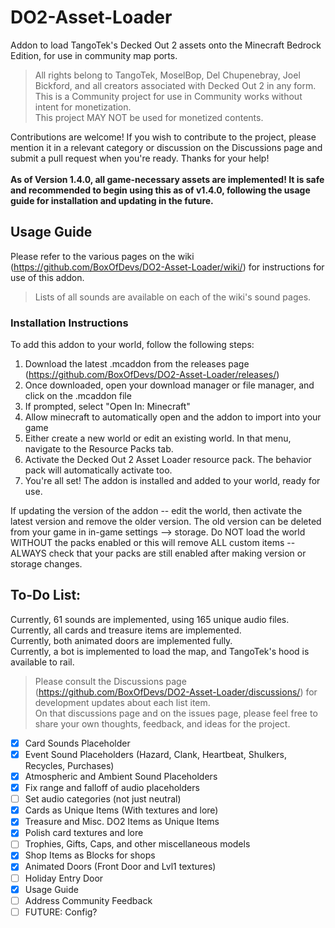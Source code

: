 # DO2-Asset-Loader
Addon to load TangoTek's Decked Out 2 assets onto the Minecraft Bedrock Edition, for use in community map ports. <br>
> All rights belong to TangoTek, MoselBop, Del Chupenebray, Joel Bickford, and all creators associated with Decked Out 2 in any form. <br>
> This is a Community project for use in Community works without intent for monetization. <br>
> This project MAY NOT be used for monetized contents. <br>

Contributions are welcome! If you wish to contribute to the project, please mention it in a relevant category or discussion on the Discussions page and submit a pull request when you're ready. Thanks for your help! <br>
<br>
**As of Version 1.4.0, all game-necessary assets are implemented! It is safe and recommended to begin using this as of v1.4.0, following the usage guide for installation and updating in the future.**

## Usage Guide
Please refer to the various pages on the wiki (https://github.com/BoxOfDevs/DO2-Asset-Loader/wiki/) for instructions for use of this addon. <br>
> Lists of all sounds are available on each of the wiki's sound pages. <br>

### Installation Instructions
To add this addon to your world, follow the following steps:
1. Download the latest .mcaddon from the releases page (https://github.com/BoxOfDevs/DO2-Asset-Loader/releases/)
2. Once downloaded, open your download manager or file manager, and click on the .mcaddon file
3. If prompted, select "Open In: Minecraft"
4. Allow minecraft to automatically open and the addon to import into your game
5. Either create a new world or edit an existing world. In that menu, navigate to the Resource Packs tab.
6. Activate the Decked Out 2 Asset Loader resource pack. The behavior pack will automatically activate too.
7. You're all set! The addon is installed and added to your world, ready for use.

If updating the version of the addon -- edit the world, then activate the latest version and remove the older version. The old version can be deleted from your game in in-game settings --> storage. Do NOT load the world WITHOUT the packs enabled or this will remove ALL custom items -- ALWAYS check that your packs are still enabled after making version or storage changes.

## To-Do List:
Currently, 61 sounds are implemented, using 165 unique audio files. <br>
Currently, all cards and treasure items are implemented. <br>
Currently, both animated doors are implemented fully. <br>
Currently, a bot is implemented to load the map, and TangoTek's hood is available to rail. <br>
> Please consult the Discussions page (https://github.com/BoxOfDevs/DO2-Asset-Loader/discussions/) for development updates about each list item. <br>
On that discussions page and on the issues page, please feel free to share your own thoughts, feedback, and ideas for the project. <br>
- [X] Card Sounds Placeholder 
- [X] Event Sound Placeholders (Hazard, Clank, Heartbeat, Shulkers, Recycles, Purchases)
- [X] Atmospheric and Ambient Sound Placeholders
- [X] Fix range and falloff of audio placeholders
- [ ] Set audio categories (not just neutral)
- [X] Cards as Unique Items (With textures and lore)
- [X] Treasure and Misc. DO2 Items as Unique Items
- [X] Polish card textures and lore
- [ ] Trophies, Gifts, Caps, and other miscellaneous models
- [X] Shop Items as Blocks for shops
- [X] Animated Doors (Front Door and Lvl1 textures)
- [ ] Holiday Entry Door
- [X] Usage Guide
- [ ] Address Community Feedback
- [ ] FUTURE: Config? 

